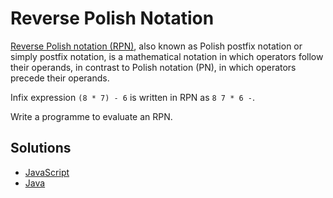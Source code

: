 # Reverse Polish Notation

[Reverse Polish notation (RPN)](https://en.wikipedia.org/wiki/Reverse_Polish_notation), also known as Polish postfix notation or simply postfix notation, is a mathematical notation in which operators follow their operands, in contrast to Polish notation (PN), in which operators precede their operands.

Infix expression `(8 * 7) - 6` is written in RPN as `8 7 * 6 -`.

Write a programme to evaluate an RPN.

## Solutions

* [JavaScript](https://github.com/sanketmeghani/coding-problems/tree/master/problems/reverse-polish-notation/js)
* [Java](https://github.com/sanketmeghani/coding-problems/tree/master/problems/reverse-polish-notation/java)